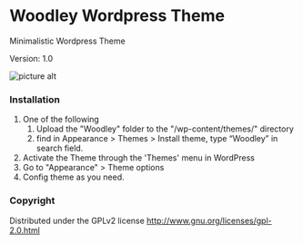 # Woodley Wordpress Theme
Minimalistic Wordpress Theme

Version: 1.0

![picture alt](https://github.com/andrewoodleyjr/Woodley-Wordpress-Theme/edit/master/screenshot.png "Woodley Wordpress Theme")

### Installation
1. One of the following
   1. Upload the "Woodley" folder to the "/wp-content/themes/" directory
   2. find in Appearance > Themes > Install theme, type “Woodley” in search field.
2. Activate the Theme through the 'Themes' menu in WordPress
3. Go to "Appearance" > Theme options
4. Config theme as you need.
 
### Copyright
Distributed under the GPLv2 license http://www.gnu.org/licenses/gpl-2.0.html
